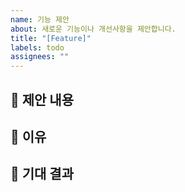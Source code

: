 ```yaml
---
name: 기능 제안
about: 새로운 기능이나 개선사항을 제안합니다.
title: "[Feature]"
labels: todo
assignees: ""
---
```


## 📍 제안 내용
<!-- 어떤 기능을 제안하는지 자세히 설명해주세요. -->

## 🌟 이유
<!-- 이 기능이 왜 필요한지, 어떤 문제를 해결하는지 설명해주세요. -->

## 🌱 기대 결과
<!-- 어떤 결과를 기대하는지 설명해주세요. -->